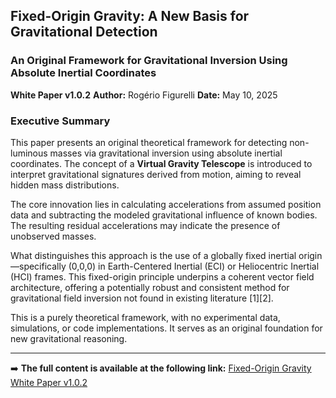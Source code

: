 ## Fixed-Origin Gravity: A New Basis for Gravitational Detection
### An Original Framework for Gravitational Inversion Using Absolute Inertial Coordinates
**White Paper v1.0.2**
**Author:** Rogério Figurelli
**Date:** May 10, 2025

### Executive Summary

This paper presents an original theoretical framework for detecting non-luminous masses via gravitational inversion using absolute inertial coordinates. The concept of a **Virtual Gravity Telescope** is introduced to interpret gravitational signatures derived from motion, aiming to reveal hidden mass distributions.

The core innovation lies in calculating accelerations from assumed position data and subtracting the modeled gravitational influence of known bodies. The resulting residual accelerations may indicate the presence of unobserved masses.

What distinguishes this approach is the use of a globally fixed inertial origin—specifically (0,0,0) in Earth-Centered Inertial (ECI) or Heliocentric Inertial (HCI) frames. This fixed-origin principle underpins a coherent vector field architecture, offering a potentially robust and consistent method for gravitational field inversion not found in existing literature \[1]\[2].

This is a purely theoretical framework, with no experimental data, simulations, or code implementations. It serves as an original foundation for new gravitational reasoning.

---

➡️ **The full content is available at the following link:**
[Fixed-Origin Gravity White Paper v1.0.2](https://github.com/rfigurelli/Fixed-Origin-Gravity/blob/main/Fixed-Origin_Gravity_White_Paper_v1_0.md)
